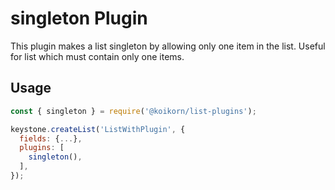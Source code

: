 <!--[meta]
section: list-plugins
title: singleton
[meta]-->

# singleton Plugin

This plugin makes a list singleton by allowing only one item in the list. Useful for list which must contain only one items.

## Usage

```js
const { singleton } = require('@koikorn/list-plugins');

keystone.createList('ListWithPlugin', {
  fields: {...},
  plugins: [
    singleton(),
  ],
});
```

